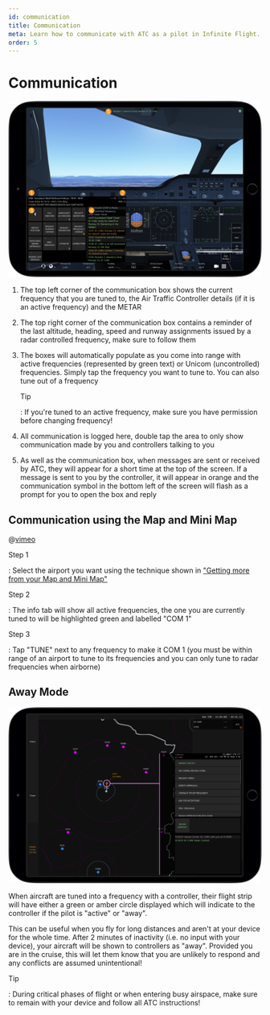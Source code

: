 ```yaml
---
id: communication
title: Communication
meta: Learn how to communicate with ATC as a pilot in Infinite Flight.
order: 5
---
```


# Communication

![Communication](_images/manual/frames/communication.png)



1. The top left corner of the communication box shows the current frequency that you are tuned to, the Air Traffic Controller details (if it is an active frequency) and the METAR

   

2. The top right corner of the communication box contains a reminder of the last altitude, heading, speed and runway assignments issued by a radar controlled frequency, make sure to follow them

   

3. The boxes will automatically populate as you come into range with active frequencies (represented by green text) or Unicom (uncontrolled) frequencies. Simply tap the frequency you want to tune to. You can also tune out of a frequency

   

   Tip

   : If you&#39;re tuned to an active frequency, make sure you have permission before changing frequency!

   

4. All communication is logged here, double tap the area to only show communication made by you and controllers talking to you

   

5. As well as the communication box, when messages are sent or received by ATC, they will appear for a short time at the top of the screen. If a message is sent to you by the controller, it will appear in orange and the communication symbol in the bottom left of the screen will flash as a prompt for you to open the box and reply



## Communication using the Map and Mini Map


@[vimeo](428621440) 


Step 1

: Select the airport you want using the technique shown in ["Getting more from your Map and Mini Map"](/guide/getting-started/pilot-user-interface/flight-planning#getting-more-from-your-map-and-mini-map)

 

Step 2

: The info tab will show all active frequencies, the one you are currently tuned to will be highlighted green and labelled "COM 1"

 

Step 3

: Tap "TUNE" next to any frequency to make it COM 1 (you must be within range of an airport to tune to its frequencies and you can only tune to radar frequencies when airborne)



## Away Mode

![Away Mode](_images/manual/frames/away-mode.png)



When aircraft are tuned into a frequency with a controller, their flight strip will have either a green or amber circle displayed which will indicate to the controller if the pilot is "active" or "away".



This can be useful when you fly for long distances and aren't at your device for the whole time. After 2 minutes of inactivity (i.e. no input with your device), your aircraft will be shown to controllers as "away". Provided you are in the cruise, this will let them know that you are unlikely to respond and any conflicts are assumed unintentional! 



Tip

: During critical phases of flight or when entering busy airspace, make sure to remain with your device and follow all ATC instructions! 







